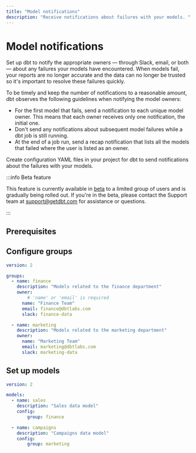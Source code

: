 ```yaml
---
title: "Model notifications"
description: "Receive notifications about failures with your models. "
---
```


# Model notifications <Lifecycle status="beta" />

Set up dbt to notify the appropriate owners &mdash; through Slack, email, or both &mdash; about any failures your models have encountered. When models fail, your reports are no longer accurate and the data can no longer be trusted so it's important to resolve these failures quickly.

To be timely and keep the number of notifications to a reasonable amount, dbt observes the following guidelines when notifying the model owners:  

- For the first model that fails, send a notification to each unique model owner. This means that each owner receives only one notification, the initial one.
- Don't send any notifications about subsequent model failures while a dbt job is still running.
- At the end of a job run, send a recap notification that lists all the models that failed where the user is listed as an owner.

Create configuration YAML files in your project for dbt to send notifications about the failures with your models.

:::info Beta feature

This feature is currently available in [beta](/docs/dbt-versions/product-lifecycles#dbt-cloud) to a limited group of users and is gradually being rolled out. If you're in the beta, please contact the Support team at support@getdbt.com for assistance or questions.

:::

## Prerequisites

## Configure groups

```yml
version: 2

groups:
  - name: finance
    description: "Models related to the finance department"
    owner:
	    # 'name' or 'email' is required
      name: "Finance Team"
      email: finance@dbtlabs.com
      slack: finance-data

  - name: marketing
    description: "Models related to the marketing department"
    owner:
      name: "Marketing Team"
      email: marketing@dbtlabs.com
      slack: marketing-data
```

## Set up models

```yml
version: 2

models:
  - name: sales
    description: "Sales data model"
    config:
	    group: finance

  - name: campaigns
    description: "Campaigns data model"
    config:
	    group: marketing

```